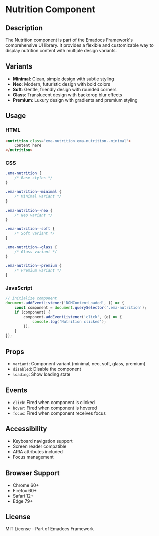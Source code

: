 # Nutrition Component

## Description
The Nutrition component is part of the Emadocs Framework's comprehensive UI library. It provides a flexible and customizable way to display nutrition content with multiple design variants.

## Variants
- **Minimal**: Clean, simple design with subtle styling
- **Neo**: Modern, futuristic design with bold colors
- **Soft**: Gentle, friendly design with rounded corners
- **Glass**: Translucent design with backdrop blur effects
- **Premium**: Luxury design with gradients and premium styling

## Usage

### HTML
```html
<nutrition class="ema-nutrition ema-nutrition--minimal">
    Content here
</nutrition>
```

### CSS
```css
.ema-nutrition {
    /* Base styles */
}

.ema-nutrition--minimal {
    /* Minimal variant */
}

.ema-nutrition--neo {
    /* Neo variant */
}

.ema-nutrition--soft {
    /* Soft variant */
}

.ema-nutrition--glass {
    /* Glass variant */
}

.ema-nutrition--premium {
    /* Premium variant */
}
```

### JavaScript
```javascript
// Initialize component
document.addEventListener('DOMContentLoaded', () => {
    const component = document.querySelector('.ema-nutrition');
    if (component) {
        component.addEventListener('click', (e) => {
            console.log('Nutrition clicked');
        });
    }
});
```

## Props
- `variant`: Component variant (minimal, neo, soft, glass, premium)
- `disabled`: Disable the component
- `loading`: Show loading state

## Events
- `click`: Fired when component is clicked
- `hover`: Fired when component is hovered
- `focus`: Fired when component receives focus

## Accessibility
- Keyboard navigation support
- Screen reader compatible
- ARIA attributes included
- Focus management

## Browser Support
- Chrome 60+
- Firefox 60+
- Safari 12+
- Edge 79+

## License
MIT License - Part of Emadocs Framework
